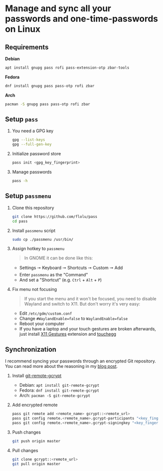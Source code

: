 # Manage and sync all your passwords and one-time-passwords on Linux

## Requirements

**Debian**

```bash
apt install gnupg pass rofi pass-extension-otp zbar-tools
```

**Fedora**

```bash
dnf install gnupg pass pass-otp rofi zbar
```

**Arch**

```bash
pacman -S gnupg pass pass-otp rofi zbar
```

## Setup `pass`

1. You need a GPG key

   ```bash
   gpg --list-keys
   gpg --full-gen-key
   ```

2. Initialize password store

   ```bash
   pass init <gpg_key_fingerprint>
   ```

3. Manage passwords

   ```bash
   pass -h
   ```

## Setup `passmenu`

1. Clone this repository

   ```bash
   git clone https://github.com/flolu/pass
   cd pass
   ```

2. Install `passmenu` script

   ```bash
   sudo cp ./passmenu /usr/bin/
   ```

3. Assign hotkey to `passmenu`

   > In GNOME it can be done like this:

   - Settings 🠖 Keyboard 🠖 Shortcuts 🠖 Custom 🠖 Add
   - Enter `passmenu` as the "Command"
   - And set a "Shortcut" (e.g. `Ctrl` + `Alt` + `P`)

4. Fix menu not focusing

   > If you start the menu and it won't be focused, you need to disable Wayland and switch to X11. But don't worry it's very easy:

   - Edit `/etc/gdm/custom.conf`
   - Change `#WaylandEnable=false` to `WaylandEnable=false`
   - Reboot your computer
   - If you have a laptop and your touch gestures are broken afterwards, just install [X11 Gestures](https://extensions.gnome.org/extension/4033/x11-gestures) extension and [touchegg](https://github.com/JoseExposito/touchegg#installation)

## Synchronization

I recommend syncing your passwords through an encrypted Git repository. You can read more about the reasoning in my [blog post](https://flolu.de/blog/linux-password-manager-and-sync).

1. Install [git-remote-gcrypt](https://spwhitton.name/tech/code/git-remote-gcrypt)

   - Debian: `apt install git-remote-gcrypt`
   - Fedora: `dnf install git-remote-gcrypt`
   - Arch: `pacman -S git-remote-gcrypt`

2. Add encrypted remote

   ```bash
   pass git remote add <remote_name> gcrypt::<remote_url>
   pass git config remote.<remote_name>.gcrypt-participants "<key_fingerprint>"
   pass git config remote.<remote_name>.gcrypt-signingkey "<key_fingerprint>"
   ```

3. Push changes

   ```bash
   git push origin master
   ```

4. Pull changes

   ```bash
   git clone gcrypt::<remote_url>
   git pull origin master
   ```
